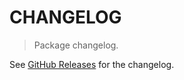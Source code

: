 # CHANGELOG

> Package changelog.

See [GitHub Releases](https://github.com/stdlib-js/stats-base-dists-frechet-variance/releases) for the changelog.